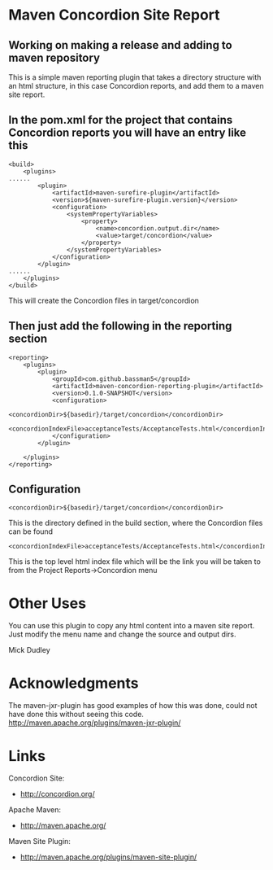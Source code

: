 Maven Concordion Site Report
============================

Working on making a release and adding to maven repository
----------------------------------------------------------

This is a simple maven reporting plugin that takes a directory structure with an html structure,
in this case Concordion reports, and add them to a maven site report.

In the pom.xml for the project that contains Concordion reports you will have an entry like this
------------------------------------------------------------------------------------------------

    <build>
        <plugins>
    ......
            <plugin>
                <artifactId>maven-surefire-plugin</artifactId>
                <version>${maven-surefire-plugin.version}</version>
                <configuration>
                    <systemPropertyVariables>
                        <property>
                            <name>concordion.output.dir</name>
                            <value>target/concordion</value>
                        </property>
                    </systemPropertyVariables>
                </configuration>
            </plugin>
    ......
        </plugins>
    </build>

This will create the Concordion files in target/concordion

Then just add the following in the reporting section
----------------------------------------------------
    <reporting>
        <plugins>
            <plugin>
                <groupId>com.github.bassman5</groupId>
                <artifactId>maven-concordion-reporting-plugin</artifactId>
                <version>0.1.0-SNAPSHOT</version>
                <configuration>
                    <concordionDir>${basedir}/target/concordion</concordionDir>
                    <concordionIndexFile>acceptanceTests/AcceptanceTests.html</concordionIndexFile>
                </configuration>
            </plugin>

        </plugins>
    </reporting>

Configuration
-------------

    <concordionDir>${basedir}/target/concordion</concordionDir>
This is the directory defined in the build section, where the Concordion files can be found

    <concordionIndexFile>acceptanceTests/AcceptanceTests.html</concordionIndexFile>
This is the top level html index file which will be the link you will be taken to from the Project Reports->Concordion menu

Other Uses
==========
You can use this plugin to copy any html content into a maven site report.
Just modify the menu name and change the source and output dirs.


Mick Dudley



Acknowledgments
===============

The maven-jxr-plugin has good examples of how this was done, could not have done this without seeing this code.
http://maven.apache.org/plugins/maven-jxr-plugin/

Links
=====

Concordion Site:

* http://concordion.org/

Apache Maven:

* http://maven.apache.org/

Maven Site Plugin:

* http://maven.apache.org/plugins/maven-site-plugin/


